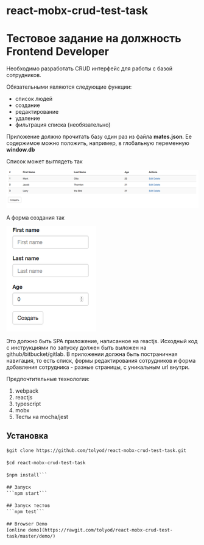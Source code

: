 # react-mobx-crud-test-task
# Тестовое задание на должность Frontend Developer

Необходимо разработать CRUD интерфейс для работы с базой сотрудников. 

Обязательными являются следующие функции:
  
  - список людей
  - создание
  - редактирование
  - удаление
  - фильтрация списка (необязательно)

Приложение должно прочитать базу один раз из файла **mates.json**. Ее содержимое можно положить, например, в глобальную переменную **window.db**

Список может выглядеть так

![List sample](pics/sample_list.png)


А форма создания так

![Create form sample](pics/create_form.png)

Это должно быть SPA приложение, написанное на reactjs. Исходный код с инструкциями по запуску должен быть выложен на github/bitbucket/gitlab.
В приложении должна быть постраничная навигация, то есть списк, формы редактирования сотрудников и форма добавления сотрудника - разные страницы,
с уникальным url внутри.

Предпочтительные технологии:

1. webpack
2. reactjs
3. typescript
4. mobx
5. Тесты на mocha/jest

## Установка

```
$git clone https://github.com/tolyod/react-mobx-crud-test-task.git

$cd react-mobx-crud-test-task

$npm install```

## Запуск 
```npm start```

## Запуск тестов
```npm test```

## Browser Demo
[online demo](https://rawgit.com/tolyod/react-mobx-crud-test-task/master/demo/)

